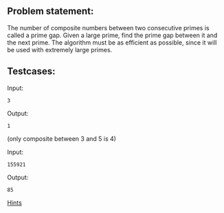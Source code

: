 ## Problem statement:

The number of composite numbers between two consecutive primes is called a prime gap. Given a large prime, find the prime gap between it and the next prime. The algorithm must be as efficient as possible, since it will be used with extremely large primes.

## Testcases:

Input:

```
3
```

Output:

```
1
```

(only composite between 3 and 5 is 4)

Input:

```
155921
```

Output:

```
85
```

[Hints](primegaps-hints.md)

